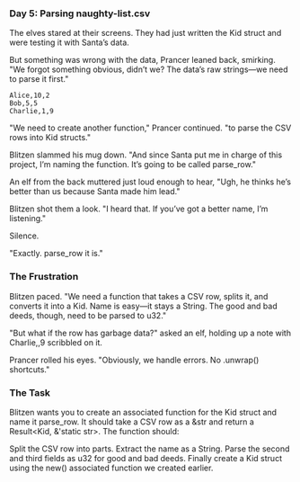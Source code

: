 ### Day 5: Parsing naughty-list.csv

The elves stared at their screens. They had just written the Kid struct and were testing it with Santa’s data.

But something was wrong with the data, Prancer leaned back, smirking. "We forgot something obvious, didn’t we? The data’s raw strings—we need to parse it first."

    Alice,10,2
    Bob,5,5
    Charlie,1,9

"We need to create another function," Prancer continued. "to parse the CSV rows into Kid structs."

Blitzen slammed his mug down. "And since Santa put me in charge of this project, I’m naming the function. It’s going to be called parse_row."

An elf from the back muttered just loud enough to hear, "Ugh, he thinks he’s better than us because Santa made him lead."

Blitzen shot them a look. "I heard that. If you’ve got a better name, I’m listening."

Silence.

"Exactly. parse_row it is."

### The Frustration

Blitzen paced. "We need a function that takes a CSV row, splits it, and converts it into a Kid. Name is easy—it stays a String. The good and bad deeds, though, need to be parsed to u32."

"But what if the row has garbage data?" asked an elf, holding up a note with Charlie,,9 scribbled on it.

Prancer rolled his eyes. "Obviously, we handle errors. No .unwrap() shortcuts."

### The Task

Blitzen wants you to create an associated function for the Kid struct and name it parse_row. It should take a CSV row as a &str and return a Result<Kid, &'static str>. The function should:

Split the CSV row into parts.
Extract the name as a String.
Parse the second and third fields as u32 for good and bad deeds.
Finally create a Kid struct using the new() associated function we created earlier.

